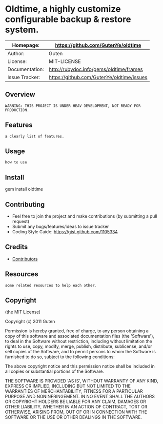 Oldtime, a highly customize configurable backup & restore system. 
=================================================================

| Homepage:      |  https://github.com/GutenYe/oldtime       |
|----------------|------------------------------------------------------       |
| Author:	       | Guten                                                 |
| License:       | MIT-LICENSE                                                |
| Documentation: | http://rubydoc.info/gems/oldtime/frames                |
| Issue Tracker: | https://github.com/GutenYe/oldtime/issues |

Overview
--------

	WARNING: THIS PROJECT IS UNDER HEAV DEVELOPMENT, NOT READY FOR PRODUCTION.

Features
--------

	a clearly list of features.

Usage
-----

	how to use

Install
----------

  gem install oldtime

Contributing
-------------

* Feel free to join the project and make contributions (by submitting a pull request)
* Submit any bugs/features/ideas to issue tracker
* Coding Style Guide: https://gist.github.com/1105334

Credits
--------

* [Contributors](https://github.com/GutenYe/oldtime/contributors)

Resources
---------

	some related resources to help each other.

Copyright
---------

(the MIT License)

Copyright (c) 2011 Guten

Permission is hereby granted, free of charge, to any person obtaining a copy of this software and associated documentation files (the 'Software'), to deal in the Software without restriction, including without limitation the rights to use, copy, modify, merge, publish, distribute, sublicense, and/or sell copies of the Software, and to permit persons to whom the Software is furnished to do so, subject to the following conditions:

The above copyright notice and this permission notice shall be included in all copies or substantial portions of the Software.

THE SOFTWARE IS PROVIDED 'AS IS', WITHOUT WARRANTY OF ANY KIND, EXPRESS OR IMPLIED, INCLUDING BUT NOT LIMITED TO THE WARRANTIES OF MERCHANTABILITY, FITNESS FOR A PARTICULAR PURPOSE AND NONINFRINGEMENT.  IN NO EVENT SHALL THE AUTHORS OR COPYRIGHT HOLDERS BE LIABLE FOR ANY CLAIM, DAMAGES OR OTHER LIABILITY, WHETHER IN AN ACTION OF CONTRACT, TORT OR OTHERWISE, ARISING FROM, OUT OF OR IN CONNECTION WITH THE SOFTWARE OR THE USE OR OTHER DEALINGS IN THE SOFTWARE.
